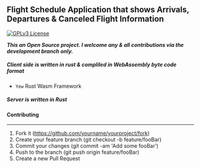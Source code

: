 ## Flight Schedule Application that shows Arrivals, Departures & Canceled Flight Information
[![GPLv3 License](https://img.shields.io/badge/License-GPL%20v3-yellow.svg)](https://opensource.org/licenses/)

***This an Open Source project. I welcome any & all contributions via the development branch only.***

##### Client side is written in rust & compliled in WebAssembly byte code format
- `Yew` Rust Wasm Framework
##### Server is written in Rust

#### Contributing
***
1) Fork it (https://github.com/yourname/yourproject/fork)
2) Create your feature branch (git checkout -b feature/fooBar)
3) Commit your changes (git commit -am 'Add some fooBar')
4) Push to the branch (git push origin feature/fooBar)
5) Create a new Pull Request
